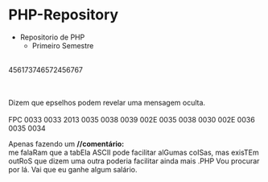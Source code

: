 # PHP-Repository
- Repositorio de PHP
  - Primeiro Semestre

<br> 456173746572456767

<br><br>Dizem que epselhos podem revelar uma mensagem oculta.<br><br>
FPC
0033 0033 2013 0035 0038 0039 002E 0035 0038 0030 002E 0036 0035 0034

Apenas fazendo um <b>//comentário:</b><br>
me falaRam que a tabEla ASCII pode facilitar alGumas coISas, mas exisTEm outRoS que dizem uma outra poderia facilitar ainda mais .PHP
Vou procurar por lá. Vai que eu ganhe algum salário.
